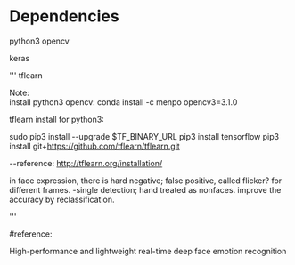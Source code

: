 

# Dependencies  
python3 
opencv  

keras




'''
tflearn


Note:  
install python3 opencv:  conda install -c menpo opencv3=3.1.0

tflearn install for python3:


sudo pip3 install --upgrade $TF_BINARY_URL
pip3 install tensorflow
pip3 install git+https://github.com/tflearn/tflearn.git

 --reference: http://tflearn.org/installation/

in face expression, there is hard negative;       false positive, called flicker? for different frames.
-single detection;               hand treated as nonfaces. improve the accuracy by reclassification.

'''


#reference:

High-performance and lightweight real-time deep face emotion recognition


